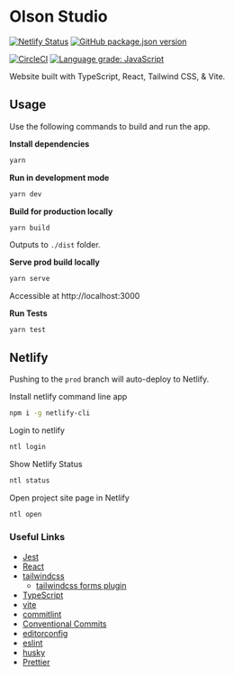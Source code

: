 # Olson Studio

[![Netlify Status](https://api.netlify.com/api/v1/badges/53718686-cc88-4faf-b1fa-94f9d9db26bf/deploy-status)](https://app.netlify.com/sites/olson-studio-www/deploys) [![GitHub package.json version](https://img.shields.io/github/package-json/v/William-Olson/olson-studio-www?color=%2331c9c9&logo=netlify)](https://app.netlify.com/sites/olson-studio-www/deploys)

[![CircleCI](https://circleci.com/gh/William-Olson/olson-studio-www/tree/main.svg?style=svg)](https://circleci.com/gh/William-Olson/olson-studio-www/tree/main) [![Language grade: JavaScript](https://img.shields.io/lgtm/grade/javascript/g/William-Olson/olson-studio-www.svg?logo=lgtm&logoWidth=18)](https://lgtm.com/projects/g/William-Olson/olson-studio-www/context:javascript)

Website built with TypeScript, React, Tailwind CSS, & Vite.

## Usage

Use the following commands to build and run the app.

**Install dependencies**

```bash
yarn
```

**Run in development mode**

```bash
yarn dev
```

**Build for production locally**

```bash
yarn build
```

Outputs to `./dist` folder.

**Serve prod build locally**

```bash
yarn serve
```

Accessible at http://localhost:3000

**Run Tests**

```
yarn test
```

## Netlify

Pushing to the `prod` branch will auto-deploy to Netlify.

Install netlify command line app

```bash
npm i -g netlify-cli
```

Login to netlify

```bash
ntl login
```

Show Netlify Status

```bash
ntl status
```

Open project site page in Netlify

```bash
ntl open
```

### Useful Links

- [Jest](https://jestjs.io/)
- [React](https://reactjs.org/)
- [tailwindcss](https://tailwindcss.com/)
  - [tailwindcss forms plugin](https://tailwindcss-forms.vercel.app/)
- [TypeScript](https://www.typescriptlang.org/)
- [vite](https://vitejs.dev/)
- [commitlint](https://commitlint.js.org)
- [Conventional Commits](https://www.conventionalcommits.org)
- [editorconfig](https://editorconfig.org/)
- [eslint](https://eslint.org/)
- [husky](https://typicode.github.io/husky/#/)
- [Prettier](https://prettier.io/)
